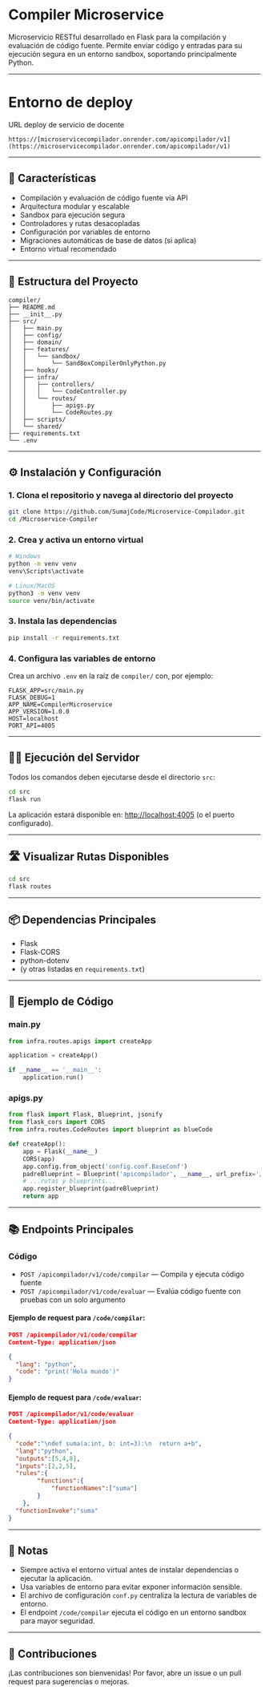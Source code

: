 ﻿# Compiler Microservice

Microservicio RESTful desarrollado en Flask para la compilación y evaluación de código fuente. Permite enviar código y entradas para su ejecución segura en un entorno sandbox, soportando principalmente Python.

---

# Entorno de deploy

URL deploy de servicio de docente
```
https://[microservicecompilador.onrender.com/apicompilador/v1](https://microservicecompilador.onrender.com/apicompilador/v1)
```

---

## 🚀 Características

- Compilación y evaluación de código fuente vía API
- Arquitectura modular y escalable
- Sandbox para ejecución segura
- Controladores y rutas desacopladas
- Configuración por variables de entorno
- Migraciones automáticas de base de datos (si aplica)
- Entorno virtual recomendado

---

## 📁 Estructura del Proyecto

```
compiler/
├── README.md
├── __init__.py
├── src/
│   ├── main.py
│   ├── config/
│   ├── domain/
│   ├── features/
│   │   └── sandbox/
│   │       └── SandBoxCompilerOnlyPython.py
│   ├── hooks/
│   ├── infra/
│   │   ├── controllers/
│   │   │   └── CodeController.py
│   │   └── routes/
│   │       ├── apigs.py
│   │       └── CodeRoutes.py
│   ├── scripts/
│   └── shared/
├── requirements.txt
└── .env
```

---

## ⚙️ Instalación y Configuración

### 1. Clona el repositorio y navega al directorio del proyecto

```bash
git clone https://github.com/SumajCode/Microservice-Compilador.git
cd /Microservice-Compiler
```

### 2. Crea y activa un entorno virtual

```bash
# Windows
python -m venv venv
venv\Scripts\activate

# Linux/MacOS
python3 -m venv venv
source venv/bin/activate
```

### 3. Instala las dependencias

```bash
pip install -r requirements.txt
```

### 4. Configura las variables de entorno

Crea un archivo `.env` en la raíz de `compiler/` con, por ejemplo:

```env
FLASK_APP=src/main.py
FLASK_DEBUG=1
APP_NAME=CompilerMicroservice
APP_VERSION=1.0.0
HOST=localhost
PORT_API=4005
```

---

## 🏃‍♂️ Ejecución del Servidor

Todos los comandos deben ejecutarse desde el directorio `src`:

```bash
cd src
flask run
```

La aplicación estará disponible en: [http://localhost:4005](http://localhost:4005) (o el puerto configurado).

---

## 🛣️ Visualizar Rutas Disponibles

```bash
cd src
flask routes
```

---

## 📦 Dependencias Principales

- Flask
- Flask-CORS
- python-dotenv
- (y otras listadas en `requirements.txt`)

---

## 🧩 Ejemplo de Código

### main.py

```python
from infra.routes.apigs import createApp

application = createApp()

if __name__ == '__main__':
    application.run()
```

### apigs.py

```python
from flask import Flask, Blueprint, jsonify
from flask_cors import CORS
from infra.routes.CodeRoutes import blueprint as blueCode

def createApp():
    app = Flask(__name__)
    CORS(app)
    app.config.from_object('config.conf.BaseConf')
    padreBlueprint = Blueprint('apicompilador', __name__, url_prefix='/apicompilador/v1')
    # ...rutas y blueprints...
    app.register_blueprint(padreBlueprint)
    return app
```

---

## 📚 Endpoints Principales

### Código

- `POST /apicompilador/v1/code/compilar` — Compila y ejecuta código fuente
- `POST /apicompilador/v1/code/evaluar` — Evalúa código fuente con pruebas con un solo argumento

#### Ejemplo de request para `/code/compilar`:

```json
POST /apicompilador/v1/code/compilar
Content-Type: application/json

{
  "lang": "python",
  "code": "print('Hola mundo')"
}
```

#### Ejemplo de request para `/code/evaluar`:

```json
POST /apicompilador/v1/code/evaluar
Content-Type: application/json

{
  "code":"\ndef suma(a:int, b: int=3):\n  return a+b",
  "lang":"python",
  "outputs":[5,4,8],
  "inputs":[2,2,5],
  "rules":{
        "functions":{
            "functionNames":["suma"]
        }
    },
  "functionInvoke":"suma"
}
```

---

## 📝 Notas

- Siempre activa el entorno virtual antes de instalar dependencias o ejecutar la aplicación.
- Usa variables de entorno para evitar exponer información sensible.
- El archivo de configuración `conf.py` centraliza la lectura de variables de entorno.
- El endpoint `/code/compilar` ejecuta el código en un entorno sandbox para mayor seguridad.

---

## 🤝 Contribuciones

¡Las contribuciones son bienvenidas! Por favor, abre un issue o un pull request para sugerencias o mejoras.
